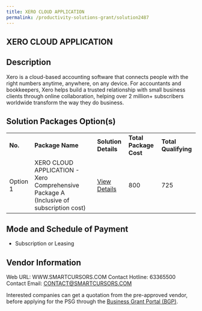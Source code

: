 ```yaml
---
title: XERO CLOUD APPLICATION
permalink: /productivity-solutions-grant/solution2487
---
```


## XERO CLOUD APPLICATION

## Description

Xero is a cloud-based accounting software that connects people with the right numbers anytime, anywhere, on any device. For accountants and bookkeepers, Xero helps build a trusted relationship with small business clients through online collaboration, helping over 2 million+ subscribers worldwide transform the way they do business.

## Solution Packages Option(s)

<table>
<tr>
<td><b>No.</b></td>
<td><b>Package Name</b></td>
<td><b>Solution Details</b></td>
<td><b>Total Package Cost</b></td>
<td><b>Total Qualifying</b></td>
</tr>
<tr>
<td>Option 1</td>
<td>XERO CLOUD APPLICATION - Xero Comprehensive Package A (Inclusive of subscription cost)</td>
<td><a href='https://www.gobusiness.gov.sg/images/psg/SmartCursors_Xero_Cloud_20200659_Desensitised_Annex_3_Part_1.pdf'>View Details</a></td>
<td>800</td>
<td>725</td>
</tr>
</table>

## Mode and Schedule of Payment

 - Subscription or Leasing

## Vendor Information

 Web URL: WWW.SMARTCURSORS.COM 
Contact Hotline: 63365500 
Contact Email: CONTACT@SMARTCURSORS.COM 


Interested companies can get a quotation from the pre-approved vendor, before applying for the PSG through the <a href='https://www.businessgrants.gov.sg/'>Business Grant Portal (BGP)</a>.
